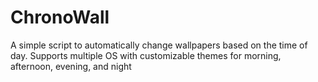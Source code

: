 # ChronoWall
A simple script to automatically change wallpapers based on the time of day. Supports multiple OS with customizable themes for morning, afternoon, evening, and night

